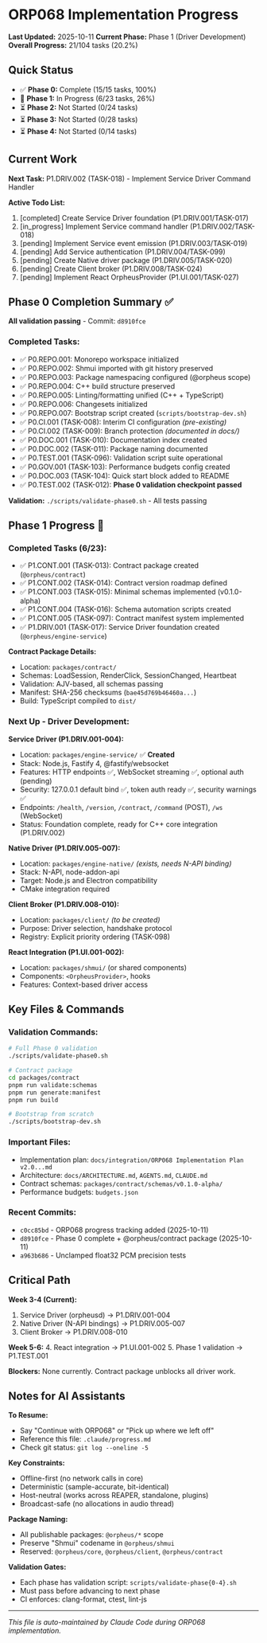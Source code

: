 # ORP068 Implementation Progress

**Last Updated:** 2025-10-11
**Current Phase:** Phase 1 (Driver Development)
**Overall Progress:** 21/104 tasks (20.2%)

## Quick Status

- ✅ **Phase 0:** Complete (15/15 tasks, 100%)
- 🔄 **Phase 1:** In Progress (6/23 tasks, 26%)
- ⏳ **Phase 2:** Not Started (0/24 tasks)
- ⏳ **Phase 3:** Not Started (0/28 tasks)
- ⏳ **Phase 4:** Not Started (0/14 tasks)

## Current Work

**Next Task:** P1.DRIV.002 (TASK-018) - Implement Service Driver Command Handler

**Active Todo List:**
1. [completed] Create Service Driver foundation (P1.DRIV.001/TASK-017)
2. [in_progress] Implement Service command handler (P1.DRIV.002/TASK-018)
3. [pending] Implement Service event emission (P1.DRIV.003/TASK-019)
4. [pending] Add Service authentication (P1.DRIV.004/TASK-099)
5. [pending] Create Native driver package (P1.DRIV.005/TASK-020)
6. [pending] Create Client broker (P1.DRIV.008/TASK-024)
7. [pending] Implement React OrpheusProvider (P1.UI.001/TASK-027)

## Phase 0 Completion Summary ✅

**All validation passing** - Commit: `d8910fce`

### Completed Tasks:
- ✅ P0.REPO.001: Monorepo workspace initialized
- ✅ P0.REPO.002: Shmui imported with git history preserved
- ✅ P0.REPO.003: Package namespacing configured (@orpheus scope)
- ✅ P0.REPO.004: C++ build structure preserved
- ✅ P0.REPO.005: Linting/formatting unified (C++ + TypeScript)
- ✅ P0.REPO.006: Changesets initialized
- ✅ P0.REPO.007: Bootstrap script created (`scripts/bootstrap-dev.sh`)
- ✅ P0.CI.001 (TASK-008): Interim CI configuration *(pre-existing)*
- ✅ P0.CI.002 (TASK-009): Branch protection *(documented in docs/)*
- ✅ P0.DOC.001 (TASK-010): Documentation index created
- ✅ P0.DOC.002 (TASK-011): Package naming documented
- ✅ P0.TEST.001 (TASK-096): Validation script suite operational
- ✅ P0.GOV.001 (TASK-103): Performance budgets config created
- ✅ P0.DOC.003 (TASK-104): Quick start block added to README
- ✅ P0.TEST.002 (TASK-012): **Phase 0 validation checkpoint passed**

**Validation:** `./scripts/validate-phase0.sh` - All tests passing

## Phase 1 Progress 🔄

### Completed Tasks (6/23):
- ✅ P1.CONT.001 (TASK-013): Contract package created (`@orpheus/contract`)
- ✅ P1.CONT.002 (TASK-014): Contract version roadmap defined
- ✅ P1.CONT.003 (TASK-015): Minimal schemas implemented (v0.1.0-alpha)
- ✅ P1.CONT.004 (TASK-016): Schema automation scripts created
- ✅ P1.CONT.005 (TASK-097): Contract manifest system implemented
- ✅ P1.DRIV.001 (TASK-017): Service Driver foundation created (`@orpheus/engine-service`)

**Contract Package Details:**
- Location: `packages/contract/`
- Schemas: LoadSession, RenderClick, SessionChanged, Heartbeat
- Validation: AJV-based, all schemas passing
- Manifest: SHA-256 checksums (`bae45d769b46460a...`)
- Build: TypeScript compiled to `dist/`

### Next Up - Driver Development:

**Service Driver (P1.DRIV.001-004):**
- Location: `packages/engine-service/` ✅ **Created**
- Stack: Node.js, Fastify 4, @fastify/websocket
- Features: HTTP endpoints ✅, WebSocket streaming ✅, optional auth (pending)
- Security: 127.0.0.1 default bind ✅, token auth ready ✅, security warnings ✅
- Endpoints: `/health`, `/version`, `/contract`, `/command` (POST), `/ws` (WebSocket)
- Status: Foundation complete, ready for C++ core integration (P1.DRIV.002)

**Native Driver (P1.DRIV.005-007):**
- Location: `packages/engine-native/` *(exists, needs N-API binding)*
- Stack: N-API, node-addon-api
- Target: Node.js and Electron compatibility
- CMake integration required

**Client Broker (P1.DRIV.008-010):**
- Location: `packages/client/` *(to be created)*
- Purpose: Driver selection, handshake protocol
- Registry: Explicit priority ordering (TASK-098)

**React Integration (P1.UI.001-002):**
- Location: `packages/shmui/` (or shared components)
- Components: `<OrpheusProvider>`, hooks
- Features: Context-based driver access

## Key Files & Commands

### Validation Commands:
```bash
# Full Phase 0 validation
./scripts/validate-phase0.sh

# Contract package
cd packages/contract
pnpm run validate:schemas
pnpm run generate:manifest
pnpm run build

# Bootstrap from scratch
./scripts/bootstrap-dev.sh
```

### Important Files:
- Implementation plan: `docs/integration/ORP068 Implementation Plan v2.0...md`
- Architecture: `docs/ARCHITECTURE.md`, `AGENTS.md`, `CLAUDE.md`
- Contract schemas: `packages/contract/schemas/v0.1.0-alpha/`
- Performance budgets: `budgets.json`

### Recent Commits:
- `c0cc85bd` - ORP068 progress tracking added (2025-10-11)
- `d8910fce` - Phase 0 complete + @orpheus/contract package (2025-10-11)
- `a963b686` - Unclamped float32 PCM precision tests

## Critical Path

**Week 3-4 (Current):**
1. Service Driver (orpheusd) → P1.DRIV.001-004
2. Native Driver (N-API bindings) → P1.DRIV.005-007
3. Client Broker → P1.DRIV.008-010

**Week 5-6:**
4. React integration → P1.UI.001-002
5. Phase 1 validation → P1.TEST.001

**Blockers:** None currently. Contract package unblocks all driver work.

## Notes for AI Assistants

**To Resume:**
- Say "Continue with ORP068" or "Pick up where we left off"
- Reference this file: `.claude/progress.md`
- Check git status: `git log --oneline -5`

**Key Constraints:**
- Offline-first (no network calls in core)
- Deterministic (sample-accurate, bit-identical)
- Host-neutral (works across REAPER, standalone, plugins)
- Broadcast-safe (no allocations in audio thread)

**Package Naming:**
- All publishable packages: `@orpheus/*` scope
- Preserve "Shmui" codename in `@orpheus/shmui`
- Reserved: `@orpheus/core`, `@orpheus/client`, `@orpheus/contract`

**Validation Gates:**
- Each phase has validation script: `scripts/validate-phase{0-4}.sh`
- Must pass before advancing to next phase
- CI enforces: clang-format, ctest, lint-js

---

*This file is auto-maintained by Claude Code during ORP068 implementation.*
